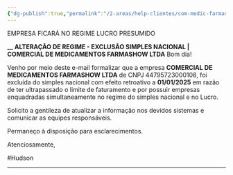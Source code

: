 ```yaml
---
{"dg-publish":true,"permalink":"/2-areas/help-clientes/com-medic-farmashow-97/","dgPassFrontmatter":true,"created":"2025-09-12T17:00:57.248-03:00","updated":"2025-09-16T18:33:12.946-03:00"}
---
```


EMPRESA FICARÁ NO REGIME LUCRO PRESUMIDO

__
**ALTERAÇÃO DE REGIME - EXCLUSÃO SIMPLES NACIONAL | COMERCIAL DE MEDICAMENTOS FARMASHOW LTDA**
Bom dia! 
  
Venho por meio deste e-mail formalizar que a empresa **COMERCIAL DE MEDICAMENTOS FARMASHOW LTDA** de CNPJ 44795723000108, foi excluída do simples nacional com efeito retroativo a **01/01/2025** em razão de ter ultrapassado o limite de faturamento e por possuir empresas enquadradas simultaneamente no regime do simples nacional e no Lucro. 
 
Solicito a gentileza de atualizar a informação nos devidos sistemas e comunicar as equipes responsáveis.  
  
Permaneço à disposição para esclarecimentos.

Atenciosamente,

#Hudson 
___